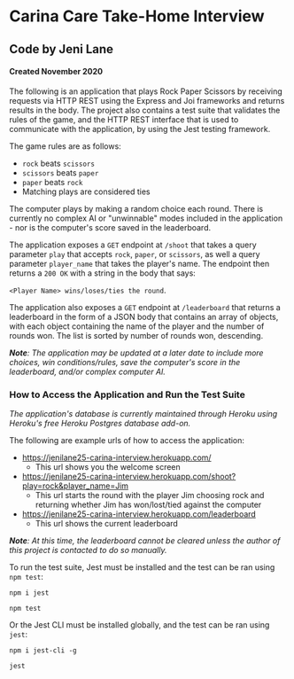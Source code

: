 # Carina Care Take-Home Interview #
## Code by Jeni Lane ##
#### Created November 2020 ####

The following is an application that plays Rock Paper Scissors by receiving requests via HTTP REST using the Express and Joi frameworks and returns results in the body. The project also contains a test suite that validates the rules of the game, and the HTTP REST interface that is used to communicate with the application, by using the Jest testing framework.

The game rules are as follows:
- `rock` beats `scissors`
- `scissors` beats `paper`
- `paper` beats `rock`
- Matching plays are considered ties

The computer plays by making a random choice each round. There is currently no complex AI or "unwinnable" modes included in the application - nor is the computer's score saved in the leaderboard.

The application exposes a `GET` endpoint at `/shoot` that takes a query parameter `play` that accepts `rock`, `paper`, or `scissors`, as well a query parameter `player_name` that takes the player's name. The endpoint then returns a `200 OK` with a string in the body that says: 

`<Player Name> wins/loses/ties the round`. 

The application also exposes a `GET` endpoint at `/leaderboard` that returns a leaderboard in the form of a JSON body that contains an array of objects, with each object containing the name of the player and the number of rounds won. The list is sorted by number of rounds won, descending. 

*__Note__: The application may be updated at a later date to include more choices, win conditions/rules, save the computer's score in the leaderboard, and/or complex computer AI.*

### How to Access the Application and Run the Test Suite ###

*The application's database is currently maintained through Heroku using Heroku's free Heroku Postgres database add-on.*
 
The following are example urls of how to access the application:

- https://jenilane25-carina-interview.herokuapp.com/ 
    - This url shows you the welcome screen
- https://jenilane25-carina-interview.herokuapp.com/shoot?play=rock&player_name=Jim 
    - This url starts the round with the player Jim choosing rock and returning whether Jim has won/lost/tied against the computer
- https://jenilane25-carina-interview.herokuapp.com/leaderboard 
    - This url shows the current leaderboard

*__Note__: At this time, the leaderboard cannot be cleared unless the author of this project is contacted to do so manually.*

To run the test suite, Jest must be installed and the test can be ran using `npm test`:

`npm i jest`

`npm test`

Or the Jest CLI must be installed globally, and the test can be ran using `jest`:

`npm i jest-cli -g`

`jest`